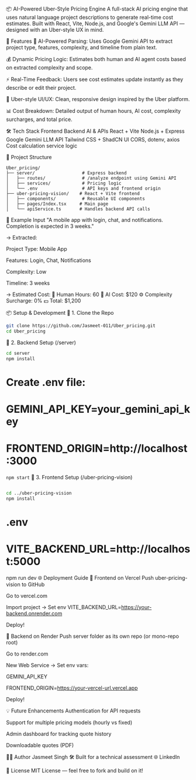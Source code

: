 📦 AI-Powered Uber-Style Pricing Engine
A full-stack AI pricing engine that uses natural language project descriptions to generate real-time cost estimates. Built with React, Vite, Node.js, and Google's Gemini LLM API — designed with an Uber-style UX in mind.

🎯 Features
🧠 AI-Powered Parsing: Uses Google Gemini API to extract project type, features, complexity, and timeline from plain text.

💰 Dynamic Pricing Logic: Estimates both human and AI agent costs based on extracted complexity and scope.

⚡ Real-Time Feedback: Users see cost estimates update instantly as they describe or edit their project.

📱 Uber-style UI/UX: Clean, responsive design inspired by the Uber platform.

📊 Cost Breakdown: Detailed output of human hours, AI cost, complexity surcharges, and total price.

🛠️ Tech Stack
Frontend	Backend	AI & APIs
React + Vite	Node.js + Express	Google Gemini LLM API
Tailwind CSS + ShadCN UI	CORS, dotenv, axios	Cost calculation service logic

📁 Project Structure
```
Uber_pricing/
├── server/                  # Express backend
│   ├── routes/              # /analyze endpoint using Gemini API
│   ├── services/            # Pricing logic
│   └── .env                 # API keys and frontend origin
├── uber-pricing-vision/    # React + Vite frontend
│   ├── components/          # Reusable UI components
│   ├── pages/Index.tsx     # Main page
│   └── apiService.ts       # Handles backend API calls
```
🧪 Example Input
"A mobile app with login, chat, and notifications. Completion is expected in 3 weeks."

→ Extracted:

Project Type: Mobile App

Features: Login, Chat, Notifications

Complexity: Low

Timeline: 3 weeks

→ Estimated Cost:
💼 Human Hours: 60
🤖 AI Cost: $120
⚙️ Complexity Surcharge: 0%
💵 Total: $1,200

📦 Setup & Development
🔧 1. Clone the Repo
```bash
git clone https://github.com/Jasmeet-011/Uber_pricing.git
cd Uber_pricing
```
🔧 2. Backend Setup (/server)
```bash
cd server
npm install
```
# Create .env file:
# GEMINI_API_KEY=your_gemini_api_key
# FRONTEND_ORIGIN=http://localhost:3000
```npm start```
🔧 3. Frontend Setup (/uber-pricing-vision)
```bash

cd ../uber-pricing-vision
npm install
```
# .env
# VITE_BACKEND_URL=http://localhost:5000
npm run dev
🌐 Deployment Guide
🚀 Frontend on Vercel
Push uber-pricing-vision to GitHub

Go to vercel.com

Import project → Set env VITE_BACKEND_URL=https://your-backend.onrender.com

Deploy!

🚀 Backend on Render
Push server folder as its own repo (or mono-repo root)

Go to render.com

New Web Service → Set env vars:

GEMINI_API_KEY

FRONTEND_ORIGIN=https://your-vercel-url.vercel.app

Deploy!

💡 Future Enhancements
Authentication for API requests

Support for multiple pricing models (hourly vs fixed)

Admin dashboard for tracking quote history

Downloadable quotes (PDF)

🧑‍💻 Author
Jasmeet Singh
🛠 Built for a technical assessment
🌐 LinkedIn

📄 License
MIT License — feel free to fork and build on it!
